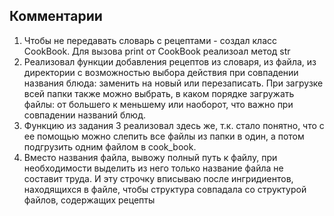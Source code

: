 ## Комментарии
1. Чтобы не передавать словарь с рецептами - создал класс CookBook. Для вызова print от CookBook реализоал метод str
1. Реализовал функции добавления рецептов из словаря, из файла, из директории с возможностью выбора действия при совпадении названия блюда: заменить на новый или перезаписать. При загрузке всей папки также можно выбрать, в каком порядке загружать файлы: от большего к меньшему или наоборот, что важно при совпадении названий блюд.
1. Функцию из задания 3 реализовал здесь же, т.к. стало понятно, что с ее помощью можно слепить все файлы из папки в один, а потом подгрузить одним файлом в cook_book.
1. Вместо названия файла, вывожу полный путь к файлу, при необходимости выделить из него только название файла не составит труда. И эту строчку вписываю после ингридиентов, находящихся в файле, чтобы структура совпадала со структурой файлов, содержащих рецепты

